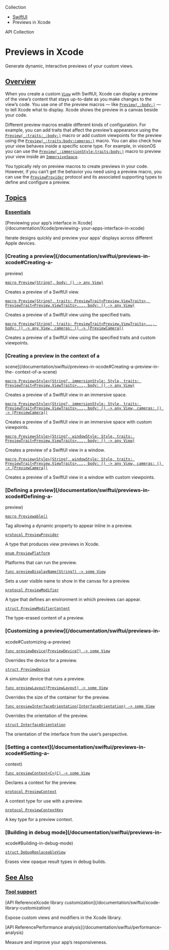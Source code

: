 Collection

  * [ SwiftUI ](/documentation/swiftui)
  * Previews in Xcode 

API Collection

# Previews in Xcode

Generate dynamic, interactive previews of your custom views.

## [Overview](/documentation/swiftui/previews-in-xcode#Overview)

When you create a custom [`View`](/documentation/swiftui/view) with SwiftUI,
Xcode can display a preview of the view’s content that stays up-to-date as you
make changes to the view’s code. You use one of the preview macros — like
[`Preview(_:body:)`](/documentation/swiftui/preview\(_:body:\)) — to tell
Xcode what to display. Xcode shows the preview in a canvas beside your code.

Different preview macros enable different kinds of configuration. For example,
you can add traits that affect the preview’s appearance using the
[`Preview(_:traits:_:body:)`](/documentation/swiftui/preview\(_:traits:_:body:\))
macro or add custom viewpoints for the preview using the
[`Preview(_:traits:body:cameras:)`](/documentation/swiftui/preview\(_:traits:body:cameras:\))
macro. You can also check how your view behaves inside a specific scene type.
For example, in visionOS you can use the
[`Preview(_:immersionStyle:traits:body:)`](/documentation/swiftui/preview\(_:immersionstyle:traits:body:\))
macro to preview your view inside an
[`ImmersiveSpace`](/documentation/swiftui/immersivespace).

You typically rely on preview macros to create previews in your code. However,
if you can’t get the behavior you need using a preview macro, you can use the
[`PreviewProvider`](/documentation/swiftui/previewprovider) protocol and its
associated supporting types to define and configure a preview.

## [Topics](/documentation/swiftui/previews-in-xcode#topics)

### [Essentials](/documentation/swiftui/previews-in-xcode#Essentials)

[Previewing your app’s interface in Xcode](/documentation/Xcode/previewing-
your-apps-interface-in-xcode)

Iterate designs quickly and preview your apps’ displays across different Apple
devices.

### [Creating a preview](/documentation/swiftui/previews-in-xcode#Creating-a-
preview)

[`macro Preview(String?, body: () -> any
View)`](/documentation/swiftui/preview\(_:body:\))

Creates a preview of a SwiftUI view.

[`macro Preview(String?, traits: PreviewTrait<Preview.ViewTraits>,
PreviewTrait<Preview.ViewTraits>..., body: () -> any
View)`](/documentation/swiftui/preview\(_:traits:_:body:\))

Creates a preview of a SwiftUI view using the specified traits.

[`macro Preview(String?, traits: PreviewTrait<Preview.ViewTraits>..., body: ()
-> any View, cameras: () ->
[PreviewCamera])`](/documentation/swiftui/preview\(_:traits:body:cameras:\))

Creates a preview of a SwiftUI view using the specified traits and custom
viewpoints.

### [Creating a preview in the context of a
scene](/documentation/swiftui/previews-in-xcode#Creating-a-preview-in-the-
context-of-a-scene)

[`macro Preview<Style>(String?, immersionStyle: Style, traits:
PreviewTrait<Preview.ViewTraits>..., body: () -> any
View)`](/documentation/swiftui/preview\(_:immersionstyle:traits:body:\))

Creates a preview of a SwiftUI view in an immersive space.

[`macro Preview<Style>(String?, immersionStyle: Style, traits:
PreviewTrait<Preview.ViewTraits>..., body: () -> any View, cameras: () ->
[PreviewCamera])`](/documentation/swiftui/preview\(_:immersionstyle:traits:body:cameras:\))

Creates a preview of a SwiftUI view in an immersive space with custom
viewpoints.

[`macro Preview<Style>(String?, windowStyle: Style, traits:
PreviewTrait<Preview.ViewTraits>..., body: () -> any
View)`](/documentation/swiftui/preview\(_:windowstyle:traits:body:\))

Creates a preview of a SwiftUI view in a window.

[`macro Preview<Style>(String?, windowStyle: Style, traits:
PreviewTrait<Preview.ViewTraits>..., body: () -> any View, cameras: () ->
[PreviewCamera])`](/documentation/swiftui/preview\(_:windowstyle:traits:body:cameras:\))

Creates a preview of a SwiftUI view in a window with custom viewpoints.

### [Defining a preview](/documentation/swiftui/previews-in-xcode#Defining-a-
preview)

[`macro Previewable()`](/documentation/swiftui/previewable\(\))

Tag allowing a dynamic property to appear inline in a preview.

[`protocol PreviewProvider`](/documentation/swiftui/previewprovider)

A type that produces view previews in Xcode.

[`enum PreviewPlatform`](/documentation/swiftui/previewplatform)

Platforms that can run the preview.

[`func previewDisplayName(String?) -> some
View`](/documentation/swiftui/view/previewdisplayname\(_:\))

Sets a user visible name to show in the canvas for a preview.

[`protocol PreviewModifier`](/documentation/swiftui/previewmodifier)

A type that defines an environment in which previews can appear.

[`struct
PreviewModifierContent`](/documentation/swiftui/previewmodifiercontent)

The type-erased content of a preview.

### [Customizing a preview](/documentation/swiftui/previews-in-
xcode#Customizing-a-preview)

[`func previewDevice(PreviewDevice?) -> some
View`](/documentation/swiftui/view/previewdevice\(_:\))

Overrides the device for a preview.

[`struct PreviewDevice`](/documentation/swiftui/previewdevice)

A simulator device that runs a preview.

[`func previewLayout(PreviewLayout) -> some
View`](/documentation/swiftui/view/previewlayout\(_:\))

Overrides the size of the container for the preview.

[`func previewInterfaceOrientation(InterfaceOrientation) -> some
View`](/documentation/swiftui/view/previewinterfaceorientation\(_:\))

Overrides the orientation of the preview.

[`struct InterfaceOrientation`](/documentation/swiftui/interfaceorientation)

The orientation of the interface from the user’s perspective.

### [Setting a context](/documentation/swiftui/previews-in-xcode#Setting-a-
context)

[`func previewContext<C>(C) -> some
View`](/documentation/swiftui/view/previewcontext\(_:\))

Declares a context for the preview.

[`protocol PreviewContext`](/documentation/swiftui/previewcontext)

A context type for use with a preview.

[`protocol PreviewContextKey`](/documentation/swiftui/previewcontextkey)

A key type for a preview context.

### [Building in debug mode](/documentation/swiftui/previews-in-
xcode#Building-in-debug-mode)

[`struct DebugReplaceableView`](/documentation/swiftui/debugreplaceableview)

Erases view opaque result types in debug builds.

## [See Also](/documentation/swiftui/previews-in-xcode#see-also)

### [Tool support](/documentation/swiftui/previews-in-xcode#Tool-support)

[API ReferenceXcode library customization](/documentation/swiftui/xcode-
library-customization)

Expose custom views and modifiers in the Xcode library.

[API ReferencePerformance analysis](/documentation/swiftui/performance-
analysis)

Measure and improve your app’s responsiveness.

